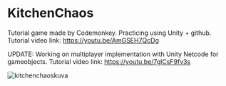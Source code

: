 # KitchenChaos
 Tutorial game made by Codemonkey. Practicing using Unity + github.
 Tutorial video link: https://youtu.be/AmGSEH7QcDg

 UPDATE: Working on multiplayer implementation with Unity Netcode for gameobjects. Tutorial video link: https://youtu.be/7glCsF9fv3s
 
 
![kitchenchaoskuva](https://github.com/SKIPAH/KitchenChaos/assets/61183450/a5286547-6d7e-400d-801c-ac473d371692)
